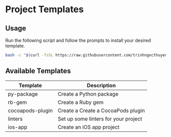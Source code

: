 # Project Templates

## Usage

Run the following script and follow the prompts to install your desired template.
```sh
bash -c "$(curl -fsSL https://raw.githubusercontent.com/trinhngocthuyen/templates/main/install.sh)"
```

## Available Templates

| Template   | Description |
|------------|-------------|
| py-package | Create a Python package |
| rb-gem     | Create a Ruby gem |
| cocoapods-plugin | Create a Create a CocoaPods plugin |
| linters    | Set up some linters for your project |
| ios-app    | Create an iOS app project |

